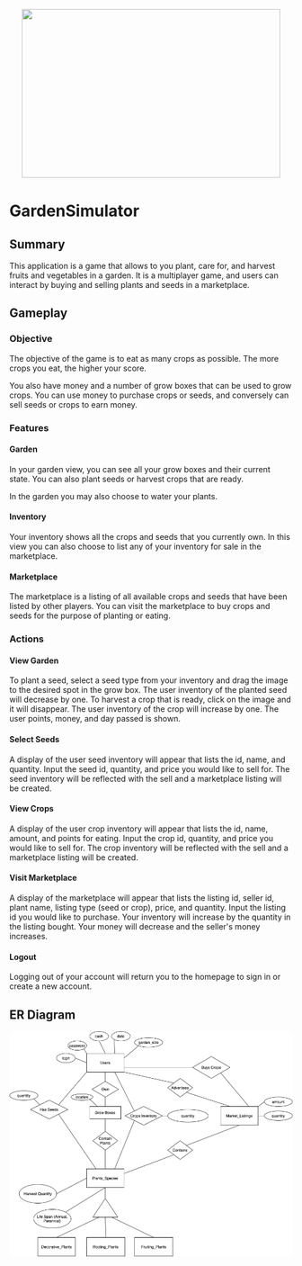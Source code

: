 <p align="center">
  <img width="460" height="300" src="https://cdn.givingcompass.org/wp-content/uploads/2019/07/25081720/The-Plastic-Problem-in-Organic-Farming1.jpg">
</p>

# GardenSimulator


## Summary

This application is a game that allows to you plant, care for, and harvest fruits and vegetables in a garden. It is a multiplayer game, and users can interact by buying and selling plants and seeds in a marketplace.

## Gameplay

### Objective
The objective of the game is to eat as many crops as possible. The more crops you eat, the higher your score.

You also have money and a number of grow boxes that can be used to grow crops. You can use money to purchase crops or seeds, and conversely can sell seeds or crops to earn money.

### Features

#### Garden

In your garden view, you can see all your grow boxes and their current state. You can also plant seeds or harvest crops that are ready.

In the garden you may also choose to water your plants.

#### Inventory

Your inventory shows all the crops and seeds that you currently own. In this view you can also choose to list any of your inventory for sale in the marketplace.

#### Marketplace

The marketplace is a listing of all available crops and seeds that have been listed by other players. You can visit the marketplace to buy crops and seeds for the purpose of planting or eating.

### Actions

#### View Garden

To plant a seed, select a seed type from your inventory and drag the image to the desired spot in the grow box. The user inventory of the planted seed will decrease by one. To harvest a crop that is ready, click on the image and it will disappear. The user inventory of the crop will increase by one. The user points, money, and day passed is shown. 

#### Select Seeds

A display of the user seed inventory will appear that lists the id, name, and quantity. Input the seed id, quantity, and price you would like to sell for. The seed inventory will be reflected with the sell and a marketplace listing will be created. 

#### View Crops

A display of the user crop inventory will appear that lists the id, name, amount, and points for eating. Input the crop id, quantity, and price you would like to sell for. The crop inventory will be reflected with the sell and a marketplace listing will be created. 

#### Visit Marketplace 

A display of the marketplace will appear that lists the listing id, seller id, plant name, listing type (seed or crop), price, and quantity. Input the listing id you would like to purchase. Your inventory will increase by the quantity in the listing bought. Your money will decrease and the seller's money increases. 

#### Logout

Logging out of your account will return you to the homepage to sign in or create a new account.

## ER Diagram

![ER Diagram for Garden Simulator](ER-Diagam.dio.png?raw=true "Title")
